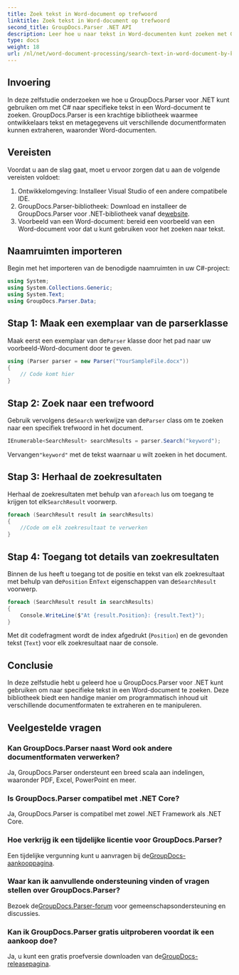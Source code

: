 ```yaml
---
title: Zoek tekst in Word-document op trefwoord
linktitle: Zoek tekst in Word-document op trefwoord
second_title: GroupDocs.Parser .NET API
description: Leer hoe u naar tekst in Word-documenten kunt zoeken met GroupDocs.Parser voor .NET. Extraheer specifieke trefwoorden efficiënt.
type: docs
weight: 18
url: /nl/net/word-document-processing/search-text-in-word-document-by-keyword/
---
```

## Invoering
In deze zelfstudie onderzoeken we hoe u GroupDocs.Parser voor .NET kunt gebruiken om met C# naar specifieke tekst in een Word-document te zoeken. GroupDocs.Parser is een krachtige bibliotheek waarmee ontwikkelaars tekst en metagegevens uit verschillende documentformaten kunnen extraheren, waaronder Word-documenten.
## Vereisten
Voordat u aan de slag gaat, moet u ervoor zorgen dat u aan de volgende vereisten voldoet:
1. Ontwikkelomgeving: Installeer Visual Studio of een andere compatibele IDE.
2.  GroupDocs.Parser-bibliotheek: Download en installeer de GroupDocs.Parser voor .NET-bibliotheek vanaf de[website](https://releases.groupdocs.com/parser/net/).
3. Voorbeeld van een Word-document: bereid een voorbeeld van een Word-document voor dat u kunt gebruiken voor het zoeken naar tekst.

## Naamruimten importeren
Begin met het importeren van de benodigde naamruimten in uw C#-project:
```csharp
using System;
using System.Collections.Generic;
using System.Text;
using GroupDocs.Parser.Data;
```
## Stap 1: Maak een exemplaar van de parserklasse
 Maak eerst een exemplaar van de`Parser` klasse door het pad naar uw voorbeeld-Word-document door te geven.
```csharp
using (Parser parser = new Parser("YourSampleFile.docx"))
{
    // Code komt hier
}
```
## Stap 2: Zoek naar een trefwoord
 Gebruik vervolgens de`Search` werkwijze van de`Parser` class om te zoeken naar een specifiek trefwoord in het document.
```csharp
IEnumerable<SearchResult> searchResults = parser.Search("keyword");
```
 Vervangen`"keyword"` met de tekst waarnaar u wilt zoeken in het document.
## Stap 3: Herhaal de zoekresultaten
 Herhaal de zoekresultaten met behulp van a`foreach` lus om toegang te krijgen tot elk`SearchResult` voorwerp.
```csharp
foreach (SearchResult result in searchResults)
{
    //Code om elk zoekresultaat te verwerken
}
```
## Stap 4: Toegang tot details van zoekresultaten
 Binnen de lus heeft u toegang tot de positie en tekst van elk zoekresultaat met behulp van de`Position` En`Text` eigenschappen van de`SearchResult` voorwerp.
```csharp
foreach (SearchResult result in searchResults)
{
    Console.WriteLine($"At {result.Position}: {result.Text}");
}
```
Met dit codefragment wordt de index afgedrukt (`Position`) en de gevonden tekst (`Text`) voor elk zoekresultaat naar de console.

## Conclusie
In deze zelfstudie hebt u geleerd hoe u GroupDocs.Parser voor .NET kunt gebruiken om naar specifieke tekst in een Word-document te zoeken. Deze bibliotheek biedt een handige manier om programmatisch inhoud uit verschillende documentformaten te extraheren en te manipuleren.

## Veelgestelde vragen
### Kan GroupDocs.Parser naast Word ook andere documentformaten verwerken?
Ja, GroupDocs.Parser ondersteunt een breed scala aan indelingen, waaronder PDF, Excel, PowerPoint en meer.
### Is GroupDocs.Parser compatibel met .NET Core?
Ja, GroupDocs.Parser is compatibel met zowel .NET Framework als .NET Core.
### Hoe verkrijg ik een tijdelijke licentie voor GroupDocs.Parser?
 Een tijdelijke vergunning kunt u aanvragen bij de[GroupDocs-aankooppagina](https://purchase.groupdocs.com/temporary-license/).
### Waar kan ik aanvullende ondersteuning vinden of vragen stellen over GroupDocs.Parser?
 Bezoek de[GroupDocs.Parser-forum](https://forum.groupdocs.com/c/parser/17) voor gemeenschapsondersteuning en discussies.
### Kan ik GroupDocs.Parser gratis uitproberen voordat ik een aankoop doe?
 Ja, u kunt een gratis proefversie downloaden van de[GroupDocs-releasepagina](https://releases.groupdocs.com/).